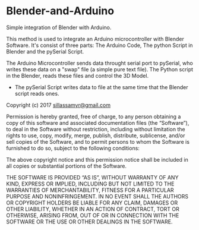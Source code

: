 # Blender-and-Arduino
Simple integration of Blender with Arduino.

This method is used to integrate an Arduino microcontroller with Blender Software. It's consist of three parts: The Arduino Code, The python Script in Blender and the pySerial Script.

The Arduino Microcontroller sends data throught serial port to pySerial, who writes these data on a "swap" file (a simple pure text file).
The Python script in the Blender, reads these files and control the 3D Model.
* The pySerial Script writes data to file at the same time that the Blender script reads ones.




Copyright (c) 2017 sillassamyr@gmail.com

Permission is hereby granted, free of charge, to any person obtaining a copy of this software and associated documentation files (the “Software”), to deal in the Software without restriction, including without limitation the rights
to use, copy, modify, merge, publish, distribute, sublicense, and/or sell copies of the Software, and to permit persons to whom the Software is furnished to do so, subject to the following conditions:

The above copyright notice and this permission notice shall be included in all copies or substantial portions of the Software.

THE SOFTWARE IS PROVIDED “AS IS”, WITHOUT WARRANTY OF ANY KIND, EXPRESS OR IMPLIED, INCLUDING BUT NOT LIMITED TO THE WARRANTIES OF MERCHANTABILITY, FITNESS FOR A PARTICULAR PURPOSE AND NONINFRINGEMENT. IN NO EVENT SHALL THE AUTHORS OR COPYRIGHT HOLDERS BE LIABLE FOR ANY CLAIM, DAMAGES OR OTHER LIABILITY, WHETHER IN AN ACTION OF CONTRACT, TORT OR OTHERWISE, ARISING FROM, OUT OF OR IN CONNECTION WITH THE SOFTWARE OR THE USE OR OTHER DEALINGS IN THE SOFTWARE.
